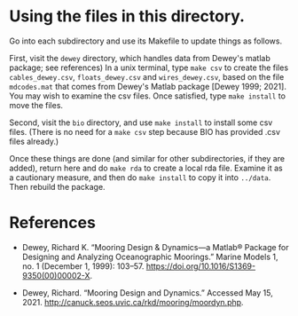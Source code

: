 # Using the files in this directory.

Go into each subdirectory and use its Makefile to update things as follows.

First, visit the `dewey` directory, which handles data from Dewey's matlab
package; see references) In a unix terminal, type `make csv` to create the
files `cables_dewey.csv`, `floats_dewey.csv` and `wires_dewey.csv`, based on
the file `mdcodes.mat` that comes from Dewey's Matlab package [Dewey 1999;
2021]. You may wish to examine the csv files.  Once satisfied, type `make
install` to move the files.

Second, visit the `bio` directory, and use `make install` to install some csv
files.  (There is no need for a `make csv` step because BIO has provided .csv
files already.)

Once these things are done (and similar for other subdirectories, if they are
added), return here and do `make rda` to create a local rda file.  Examine it
as a cautionary measure, and then do `make install` to copy it into `../data`.
Then rebuild the package.

# References

* Dewey, Richard K. “Mooring Design & Dynamics—a Matlab® Package for Designing
  and Analyzing Oceanographic Moorings.” Marine Models 1, no. 1 (December 1,
  1999): 103–57. https://doi.org/10.1016/S1369-9350(00)00002-X.

* Dewey, Richard. “Mooring Design and Dynamics.” Accessed May 15, 2021.
  http://canuck.seos.uvic.ca/rkd/mooring/moordyn.php.

